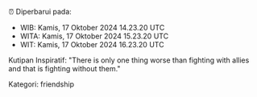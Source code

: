 ⏰ Diperbarui pada:
- WIB: Kamis, 17 Oktober 2024 14.23.20 UTC
- WITA: Kamis, 17 Oktober 2024 15.23.20 UTC
- WIT: Kamis, 17 Oktober 2024 16.23.20 UTC

Kutipan Inspiratif:
"There is only one thing worse than fighting with allies and that is fighting without them."


Kategori: friendship


